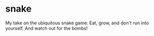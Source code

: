 # snake
My take on the ubiquitous snake game: Eat, grow, and don't run into yourself. And watch out for the bombs! 
